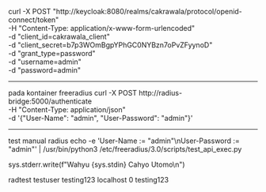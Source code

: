 curl -X POST "http://keycloak:8080/realms/cakrawala/protocol/openid-connect/token" \
  -H "Content-Type: application/x-www-form-urlencoded" \
  -d "client_id=cakrawala_client" \
  -d "client_secret=b7p3WOmBgpYPhGC0NYBzn7oPvZFyynoD" \
  -d "grant_type=password" \
  -d "username=admin" \
  -d "password=admin"


  ---
  pada kontainer freeradius
  curl -X POST http://radius-bridge:5000/authenticate \
  -H "Content-Type: application/json" \
  -d '{"User-Name": "admin", "User-Password": "admin"}'


---
test manual radius
echo -e 'User-Name := "admin"\nUser-Password := "admin"' | /usr/bin/python3 /etc/freeradius/3.0/scripts/test_api_exec.py


sys.stderr.write(f"Wahyu {sys.stdin} Cahyo Utomo\n")


radtest testuser testing123 localhost 0 testing123